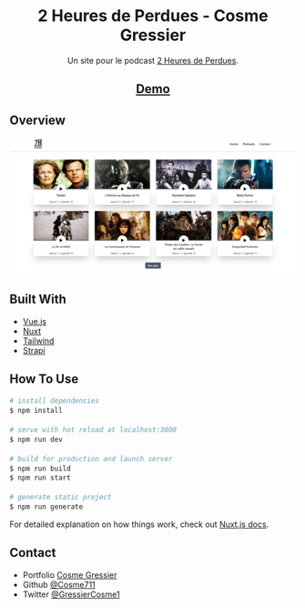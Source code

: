 <h1 align="center">2 Heures de Perdues - Cosme Gressier</h1>

<div align="center">
   Un site pour le podcast <a href="https://twitter.com/2_hdp" target="_blank">2 Heures de Perdues</a>.
</div>

<div align="center">
    <h2>
        <a href="https://www.2hdp-dev.com">
            Demo
        </a>
    </h2>
</div>

## Overview

![screenshot](https://github.com/Cosme711/2hdp/blob/master/assets/screenshot.png)

## Built With

<!-- This section should list any major frameworks that you built your project using. Here are a few examples.-->

- [Vue.js](https://vuejs.org/)
- [Nuxt](https://nuxtjs.org/)
- [Tailwind](https://tailwindcss.com/)
- [Strapi](https://strapi.io/)

## How To Use

```bash
# install dependencies
$ npm install

# serve with hot reload at localhost:3000
$ npm run dev

# build for production and launch server
$ npm run build
$ npm run start

# generate static project
$ npm run generate
```

For detailed explanation on how things work, check out [Nuxt.js docs](https://nuxtjs.org).

## Contact

- Portfolio [Cosme Gressier](https://www.cosme-gressier.com)
- Github [@Cosme711](https://github.com/Cosme711)
- Twitter [@GressierCosme1](https://twitter.com/GressierCosme1})